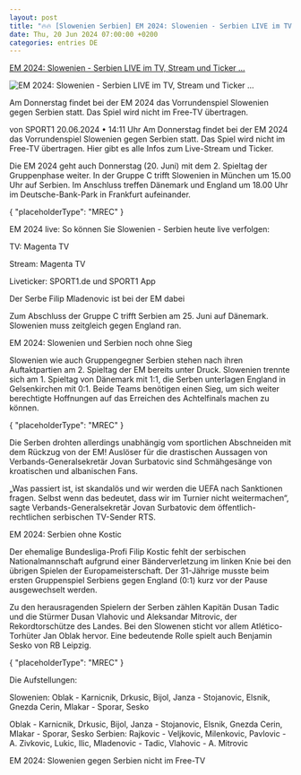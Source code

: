 ```yaml
---
layout: post
title: "🔥🔥 [Slowenien Serbien] EM 2024: Slowenien - Serbien LIVE im TV, Stream und Ticker ..."
date: Thu, 20 Jun 2024 07:00:00 +0200
categories: entries DE
---
```

[EM 2024: Slowenien - Serbien LIVE im TV, Stream und Ticker ...](https://www.sport1.de/news/fussball/em/2024/06/em-2024-slowenien-gegen-serbien-live-tv-stream-und-ticker)

![EM 2024: Slowenien - Serbien LIVE im TV, Stream und Ticker ...](https://reshape.sport1.de/c/t/9672f42c-f8a0-4864-9ccd-35cbe1bdaff2/1200x630)

Am Donnerstag findet bei der EM 2024 das Vorrundenspiel Slowenien gegen Serbien statt. Das Spiel wird nicht im Free-TV übertragen.

von SPORT1 20.06.2024 • 14:11 Uhr Am Donnerstag findet bei der EM 2024 das Vorrundenspiel Slowenien gegen Serbien statt. Das Spiel wird nicht im Free-TV übertragen. Hier gibt es alle Infos zum Live-Stream und Ticker.

Die EM 2024 geht auch Donnerstag (20. Juni) mit dem 2. Spieltag der Gruppenphase weiter. In der Gruppe C trifft Slowenien in München um 15.00 Uhr auf Serbien. Im Anschluss treffen Dänemark und England um 18.00 Uhr im Deutsche-Bank-Park in Frankfurt aufeinander.

{ "placeholderType": "MREC" }

EM 2024 live: So können Sie Slowenien - Serbien heute live verfolgen:

TV: Magenta TV

Stream: Magenta TV

Liveticker: SPORT1.de und SPORT1 App

Der Serbe Filip Mladenovic ist bei der EM dabei

Zum Abschluss der Gruppe C trifft Serbien am 25. Juni auf Dänemark. Slowenien muss zeitgleich gegen England ran.

EM 2024: Slowenien und Serbien noch ohne Sieg

Slowenien wie auch Gruppengegner Serbien stehen nach ihren Auftaktpartien am 2. Spieltag der EM bereits unter Druck. Slowenien trennte sich am 1. Spieltag von Dänemark mit 1:1, die Serben unterlagen England in Gelsenkirchen mit 0:1. Beide Teams benötigen einen Sieg, um sich weiter berechtigte Hoffnungen auf das Erreichen des Achtelfinals machen zu können.

{ "placeholderType": "MREC" }

Die Serben drohten allerdings unabhängig vom sportlichen Abschneiden mit dem Rückzug von der EM! Auslöser für die drastischen Aussagen von Verbands-Generalsekretär Jovan Surbatovic sind Schmähgesänge von kroatischen und albanischen Fans.

„Was passiert ist, ist skandalös und wir werden die UEFA nach Sanktionen fragen. Selbst wenn das bedeutet, dass wir im Turnier nicht weitermachen“, sagte Verbands-Generalsekretär Jovan Surbatovic dem öffentlich-rechtlichen serbischen TV-Sender RTS.

EM 2024: Serbien ohne Kostic

Der ehemalige Bundesliga-Profi Filip Kostic fehlt der serbischen Nationalmannschaft aufgrund einer Bänderverletzung im linken Knie bei den übrigen Spielen der Europameisterschaft. Der 31-Jährige musste beim ersten Gruppenspiel Serbiens gegen England (0:1) kurz vor der Pause ausgewechselt werden.

Zu den herausragenden Spielern der Serben zählen Kapitän Dusan Tadic und die Stürmer Dusan Vlahovic und Aleksandar Mitrovic, der Rekordtorschütze des Landes. Bei den Slowenen sticht vor allem Atlético-Torhüter Jan Oblak hervor. Eine bedeutende Rolle spielt auch Benjamin Sesko von RB Leipzig.

{ "placeholderType": "MREC" }

Die Aufstellungen:

Slowenien: Oblak - Karnicnik, Drkusic, Bijol, Janza - Stojanovic, Elsnik, Gnezda Cerin, Mlakar - Sporar, Sesko

Oblak - Karnicnik, Drkusic, Bijol, Janza - Stojanovic, Elsnik, Gnezda Cerin, Mlakar - Sporar, Sesko Serbien: Rajkovic - Veljkovic, Milenkovic, Pavlovic - A. Zivkovic, Lukic, Ilic, Mladenovic - Tadic, Vlahovic - A. Mitrovic

EM 2024: Slowenien gegen Serbien nicht im Free-TV

